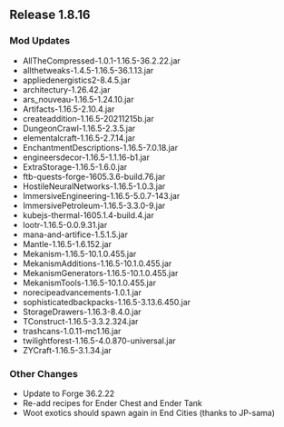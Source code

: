 ## Release 1.8.16

### Mod Updates
- AllTheCompressed-1.0.1-1.16.5-36.2.22.jar
- allthetweaks-1.4.5-1.16.5-36.1.13.jar
- appliedenergistics2-8.4.5.jar
- architectury-1.26.42.jar
- ars_nouveau-1.16.5-1.24.10.jar
- Artifacts-1.16.5-2.10.4.jar
- createaddition-1.16.5-20211215b.jar
- DungeonCrawl-1.16.5-2.3.5.jar
- elementalcraft-1.16.5-2.7.14.jar
- EnchantmentDescriptions-1.16.5-7.0.18.jar
- engineersdecor-1.16.5-1.1.16-b1.jar
- ExtraStorage-1.16.5-1.6.0.jar
- ftb-quests-forge-1605.3.6-build.76.jar
- HostileNeuralNetworks-1.16.5-1.0.3.jar
- ImmersiveEngineering-1.16.5-5.0.7-143.jar
- ImmersivePetroleum-1.16.5-3.3.0-9.jar
- kubejs-thermal-1605.1.4-build.4.jar
- lootr-1.16.5-0.0.9.31.jar
- mana-and-artifice-1.5.1.5.jar
- Mantle-1.16.5-1.6.152.jar
- Mekanism-1.16.5-10.1.0.455.jar
- MekanismAdditions-1.16.5-10.1.0.455.jar
- MekanismGenerators-1.16.5-10.1.0.455.jar
- MekanismTools-1.16.5-10.1.0.455.jar
- norecipeadvancements-1.0.1.jar
- sophisticatedbackpacks-1.16.5-3.13.6.450.jar
- StorageDrawers-1.16.3-8.4.0.jar
- TConstruct-1.16.5-3.3.2.324.jar
- trashcans-1.0.11-mc1.16.jar
- twilightforest-1.16.5-4.0.870-universal.jar
- ZYCraft-1.16.5-3.1.34.jar
### Other Changes
- Update to Forge 36.2.22
- Re-add recipes for Ender Chest and Ender Tank
- Woot exotics should spawn again in End Cities (thanks to JP-sama)
